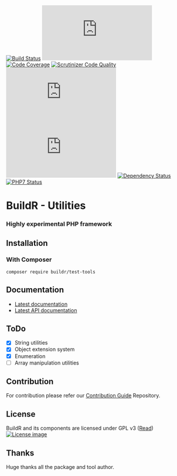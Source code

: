 [![Build Status](http://ci.zolli.hu/buildStatus/icon?job=Utils)](http://ci.zolli.hu/job/Utils/)
[![Build Stability](http://status.buildr-framework.io/buildstatus/status_modules.php?jobName=Utils&type=stability)](http://ci.zolli.hu/job/Utils/)
[![Code Coverage](https://scrutinizer-ci.com/g/BuildrPHP/Utils/badges/coverage.png?b=master)](https://scrutinizer-ci.com/g/BuildrPHP/Utils/?branch=master)
[![Scrutinizer Code Quality](https://scrutinizer-ci.com/g/BuildrPHP/Utils/badges/quality-score.png?b=master)](https://scrutinizer-ci.com/g/BuildrPHP/Utils/?branch=master)
[![Test Results](http://status.buildr-framework.io/buildstatus/status_modules.php?jobName=Utils&type=tests)](http://ci.zolli.hu/job/Utils/)
[![CRAP Report](http://status.buildr-framework.io/buildstatus/status_modules.php?jobName=Utils&type=crap)](http://ci.zolli.hu/job/Utils/)
[![Dependency Status](https://www.versioneye.com/user/projects/5705167bfcd19a00415b048a/badge.svg?style=flat)](https://www.versioneye.com/user/projects/5705167bfcd19a00415b048a)
[![PHP7 Status](https://img.shields.io/badge/PHP7-tested-8892BF.svg)](https://github.com/BuildrPHP/Test-Tools)

# BuildR - Utilities
### Highly experimental PHP framework

## Installation

### With Composer

```
composer require buildr/test-tools
```

## Documentation
 - [Latest documentation](http://docs.buildr-framework.io/utils)
 - [Latest API documentation](http://docs.buildr-framework.io/utils_api)

## ToDo

 - [X] String utilities
 - [X] Object extension system
 - [X] Enumeration
 - [ ] Array manipulation utilities

## Contribution

For contribution please refer our [Contribution Guide](https://github.com/BuildrPHP/Coding-Standard) Repository.

## License

BuildR and its components are licensed under GPL v3 ([Read](https://raw.githubusercontent.com/BuildrPHP/ClassLoader/master/LICENSE.md))
[![License image](http://gplv3.fsf.org/gplv3-88x31.png)]()

## Thanks

Huge thanks all the package and tool author.
